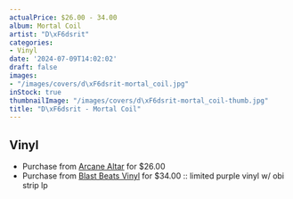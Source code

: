 ```yaml
---
actualPrice: $26.00 - 34.00
album: Mortal Coil
artist: "D\xF6dsrit"
categories:
- Vinyl
date: '2024-07-09T14:02:02'
draft: false
images:
- "/images/covers/d\xF6dsrit-mortal_coil.jpg"
inStock: true
thumbnailImage: "/images/covers/d\xF6dsrit-mortal_coil-thumb.jpg"
title: "D\xF6dsrit - Mortal Coil"
---
```


## Vinyl
* Purchase from [Arcane Altar](https://arcanealtar.bigcartel.com/product/dodsrit-mortal-coil-12-lp) for $26.00
* Purchase from [Blast Beats Vinyl](https://blastbeatsvinyl.com/products/dodsrit-mortal-coil-limited-purple-vinyl-w-obi-strip-lp) for $34.00 :: limited purple vinyl w/ obi strip lp
